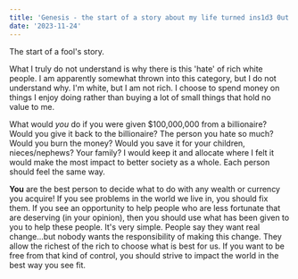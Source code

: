 ```yaml
---
title: 'Genesis - the start of a story about my life turned ins1d3 0ut'
date: '2023-11-24'
---
```


The start of a fool's story.

What I truly do not understand is why there is this 'hate' of rich white people. I am apparently somewhat thrown into this category, but I do not understand why. I'm white, but I am not rich. I choose to spend money on things I enjoy doing rather than buying a lot of small things that hold no value to me.

What would _you_ do if you were given $100,000,000 from a billionaire? Would you give it back to the billionaire? The person you hate so much? Would you burn the money? Would you save it for your children, nieces/nephews? Your family? I would keep it and allocate where I felt it would make the most impact to better society as a whole. Each person should feel the same way.

**You** are the best person to decide what to do with any wealth or currency you acquire! If you see problems in the world we live in, you should fix them. If you see an opportunity to help people who are less fortunate that are deserving (in your opinion), then you should use what has been given to you to help these people. It's very simple. People say they want real change...but nobody wants the responsibility of making this change. They allow the richest of the rich to choose what is best for us. If you want to be free from that kind of control, you should strive to impact the world in the best way you see fit.
